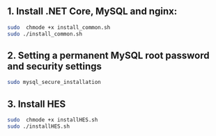
## 1. Install .NET Core, MySQL and nginx:

```bash
sudo  chmode +x install_common.sh
sudo ./install_common.sh
```
## 2. Setting a permanent MySQL root password and security settings
```bash
sudo mysql_secure_installation
```
## 3. Install HES
```bash
sudo  chmode +x installHES.sh
sudo ./installHES.sh
```


